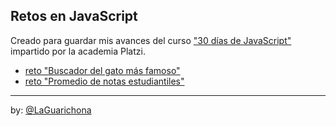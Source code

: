 ## Retos en JavaScript

Creado para guardar mis avances del curso ["30 días de JavaScript"](http://platzi.com/cursos/javascript-30-dias/) impartido por la academia Platzi.  

* [reto "Buscador del gato más famoso"](https://github.com/laguarichona/RetosJS/tree/main/famousCat)
* [reto "Promedio de notas estudiantiles"](https://github.com/laguarichona/RetosJS/tree/main/getStudentAverage)


-----------

by: [@LaGuarichona](https://github.com/LaGuarichona)
